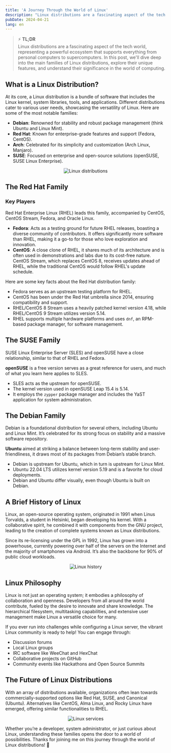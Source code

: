 ```yaml
---
title: 'A Journey Through the World of Linux'
description: "Linux distributions are a fascinating aspect of the tech world, representing a powerful ecosystem that supports everything from personal computers to supercomputers. In this post, we'll dive deep into the main families of Linux distributions, explore their unique features, and understand their significance in the world of computing."
pubDate: 2024-04-21
lang: en
---
```


> ⚡️ **TL;DR**  
> Linux distributions are a fascinating aspect of the tech world, representing a powerful ecosystem that supports everything from personal computers to supercomputers. In this post, we'll dive deep into the main families of Linux distributions, explore their unique features, and understand their significance in the world of computing.

## What is a Linux Distribution?

At its core, a Linux distribution is a bundle of software that includes the Linux kernel, system libraries, tools, and applications. Different distributions cater to various user needs, showcasing the versatility of Linux. Here are some of the most notable families:

- **Debian**: Renowned for stability and robust package management (think Ubuntu and Linux Mint).
- **Red Hat**: Known for enterprise-grade features and support (Fedora, CentOS).
- **Arch**: Celebrated for its simplicity and customization (Arch Linux, Manjaro).
- **SUSE**: Focused on enterprise and open-source solutions (openSUSE, SUSE Linux Enterprise).

<div align="center">
    <img src="/img/2024-04-21/linux-distros.png" alt="Linux distributions">
</div>

## The Red Hat Family

### Key Players

Red Hat Enterprise Linux (RHEL) leads this family, accompanied by CentOS, CentOS Stream, Fedora, and Oracle Linux.

- **Fedora**: Acts as a testing ground for future RHEL releases, boasting a diverse community of contributors. It offers significantly more software than RHEL, making it a go-to for those who love exploration and innovation.
- **CentOS**: A close clone of RHEL, it shares much of its architecture and is often used in demonstrations and labs due to its cost-free nature. CentOS Stream, which replaces CentOS 8, receives updates ahead of RHEL, while the traditional CentOS would follow RHEL's update schedule.

Here are some key facts about the Red Hat distribution family:

- Fedora serves as an upstream testing platform for RHEL.
- CentOS has been under the Red Hat umbrella since 2014, ensuring compatibility and support.
- RHEL/CentOS 8 Stream uses a heavily patched kernel version 4.18, while RHEL/CentOS 9 Stream utilizes version 5.14.
- RHEL supports multiple hardware platforms and uses `dnf`, an RPM-based package manager, for software management.

## The SUSE Family

SUSE Linux Enterprise Server (SLES) and openSUSE have a close relationship, similar to that of RHEL and Fedora.

**openSUSE** is a free version serves as a great reference for users, and much of what you learn here applies to SLES.

- SLES acts as the upstream for openSUSE.
- The kernel version used in openSUSE Leap 15.4 is 5.14.
- It employs the `zypper` package manager and includes the YaST application for system administration.

## The Debian Family

Debian is a foundational distribution for several others, including Ubuntu and Linux Mint. It’s celebrated for its strong focus on stability and a massive software repository.

**Ubuntu** aimed at striking a balance between long-term stability and user-friendliness, it draws most of its packages from Debian’s stable branch.

- Debian is upstream for Ubuntu, which in turn is upstream for Linux Mint.
- Ubuntu 22.04 LTS utilizes kernel version 5.19 and is a favorite for cloud deployments.
- Debian and Ubuntu differ visually, even though Ubuntu is built on Debian.

## A Brief History of Linux

Linux, an open-source operating system, originated in 1991 when Linus Torvalds, a student in Helsinki, began developing his kernel. With a collaborative spirit, he combined it with components from the GNU project, leading to the creation of complete systems known as Linux distributions.

Since its re-licensing under the GPL in 1992, Linux has grown into a powerhouse, currently powering over half of the servers on the Internet and the majority of smartphones via Android. It’s also the backbone for 90% of public cloud workloads.

<div align="center">
    <img src="/img/2024-04-21/linux-history.png" alt="Linux history">
</div>

## Linux Philosophy

Linux is not just an operating system; it embodies a philosophy of collaboration and openness. Developers from all around the world contribute, fueled by the desire to innovate and share knowledge. The hierarchical filesystem, multitasking capabilities, and extensive user management make Linux a versatile choice for many.

If you ever run into challenges while configuring a Linux server, the vibrant Linux community is ready to help! You can engage through:

- Discussion forums
- Local Linux groups
- IRC software like WeeChat and HexChat
- Collaborative projects on GitHub
- Community events like Hackathons and Open Source Summits

## The Future of Linux Distributions

With an array of distributions available, organizations often lean towards commercially-supported options like Red Hat, SUSE, and Canonical (Ubuntu). Alternatives like CentOS, Alma Linux, and Rocky Linux have emerged, offering similar functionalities to RHEL.

<div align="center">
    <img src="/img/2024-04-21/linux-services.png" alt="Linux services">
</div>

Whether you’re a developer, system administrator, or just curious about Linux, understanding these families opens the door to a world of possibilities. Thanks for joining me on this journey through the world of Linux distributions! 🐧
